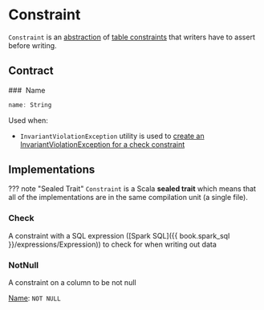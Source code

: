 # Constraint

`Constraint` is an [abstraction](#contract) of [table constraints](#implementations) that writers have to assert before writing.

## Contract

### <span id="name"> Name

```scala
name: String
```

Used when:

* `InvariantViolationException` utility is used to [create an InvariantViolationException for a check constraint](InvariantViolationException.md#apply)

## Implementations

??? note "Sealed Trait"
    `Constraint` is a Scala **sealed trait** which means that all of the implementations are in the same compilation unit (a single file).

### <span id="Check"> Check

A constraint with a SQL expression ([Spark SQL]({{ book.spark_sql }}/expressions/Expression)) to check for when writing out data

### <span id="NotNull"> NotNull

A constraint on a column to be not null

[Name](#name): `NOT NULL`

